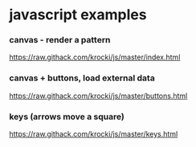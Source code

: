 # javascript examples

### canvas - render a pattern
https://raw.githack.com/krocki/js/master/index.html

### canvas + buttons, load external data
https://raw.githack.com/krocki/js/master/buttons.html

### keys (arrows move a square)
https://raw.githack.com/krocki/js/master/keys.html
